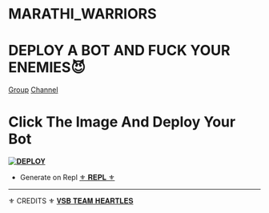 # MARATHI_WARRIORS

# DEPLOY A BOT AND FUCK YOUR ENEMIES😈

[Group](https://t.me/HeartlessBotSupport)
[Channel](https://t.me/TEAM_HEARTLESS_BOTS)

# Click The Image And Deploy Your Bot

[![𝐃𝐄𝐏𝐋𝐎𝐘](https://telegra.ph/file/7d56815a7d7431a587bfa.jpg)](https://heroku.com/deploy?template=https://github.com/tana9373/MARATHI_WARRIORS)


- Generate on Repl [⚜ 𝐑𝐄𝐏𝐋 ⚜](https://replit.com/@Tanajimusic/MARATHI-WARRIORS#main.py)

-----------------------------------------------------------------------------------------------------------------------------------------------------------------------------------------------------------------
⚜ CREDITS ⚜
[𝐕𝐒𝐁 𝐓𝐄𝐀𝐌 𝐇𝐄𝐀𝐑𝐓𝐋𝐄𝐒](https://github.com/HearTlessOp/VsB_HearTless_Botz)
